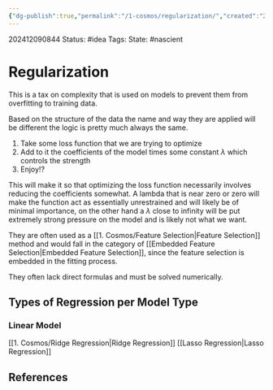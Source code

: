 ```yaml
---
{"dg-publish":true,"permalink":"/1-cosmos/regularization/","created":"2025-01-22T11:17:14.214-05:00","updated":"2024-12-09T08:53:41.079-05:00"}
---
```


202412090844
Status: #idea
Tags: 
State: #nascient
# Regularization

This is a tax on complexity that is used on models to prevent them from overfitting to training data.

Based on the structure of the data the name and way they are applied will be different the logic is pretty much always the same.

1. Take some loss function that we are trying to optimize
2. Add to it the coefficients of the model times some constant $\lambda$ which controls the strength
3. Enjoy!?

This will make it so that optimizing the loss function necessarily involves reducing the coefficients somewhat. A lambda that is near zero or zero will make the function act as essentially unrestrained and will likely be of minimal importance, on the other hand  a $\lambda$ close to infinity will be put extremely strong pressure on the model and is likely not what we want.

They are often used as a [[1. Cosmos/Feature Selection\|Feature Selection]] method and would fall in the category of [[Embedded Feature Selection\|Embedded Feature Selection]], since the feature selection is embedded in the fitting process.

They often lack direct formulas and must be solved numerically.

## Types of Regression per Model Type

### Linear Model
[[1. Cosmos/Ridge Regression\|Ridge Regression]]
[[Lasso Regression\|Lasso Regression]]


## References
